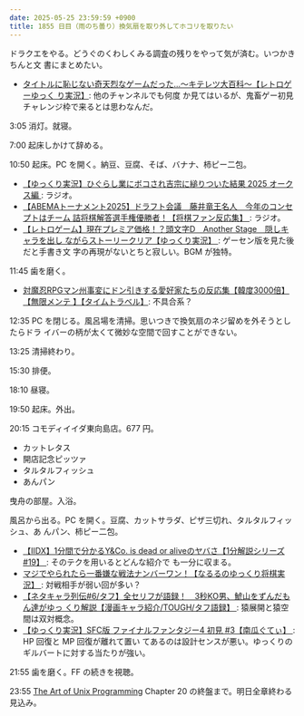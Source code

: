 ```yaml
---
date: 2025-05-25 23:59:59 +0900
title: 1855 日目（雨のち曇り）換気扇を取り外してホコリを取りたい
---
```


ドラクエをやる。どうぐのくわしくみる調査の残りをやって気が済む。いつかきちんと文
書にまとめたい。

* [タイトルに恥じない奇天烈なゲームだった...～キテレツ大百科～【レトロゲーゆっく
  り実況】](https://www.youtube.com/watch?v=QO5MuzfIosA): 他のチャンネルでも何度
  か見てはいるが、鬼畜ゲー初見チャレンジ枠で来るとは思わなんだ。

3:05 消灯。就寝。

7:00 起床しかけて辞める。

10:50 起床。PC を開く。納豆、豆腐、そば、バナナ、柿ピー二包。

* [【ゆっくり実況】ひぐらし業にボコされ吉宗に縋りついた結果 2025 オークス編
  ](https://www.youtube.com/watch?v=f1tyXZHnnO0): ラジオ。
* [【ABEMAトーナメント2025】ドラフト会議　藤井竜王名人　今年のコンセプトはチーム
  詰将棋解答選手権優勝者！【将棋ファン反応集】
  ](https://www.youtube.com/watch?v=KH7HBrYB02g): ラジオ。
* [【レトロゲーム】現在プレミア価格！？頭文字D　Another Stage　隠しキャラを出し
  ながらストーリークリア【ゆっくり実況】
  ](https://www.youtube.com/watch?v=NgyWrkzj1zA): ゲーセン版を見た後だと手書き文
  字の再現がないとちと寂しい。BGM が独特。

11:45 歯を磨く。

* [対魔忍RPGマン州事変にドン引きする愛好家たちの反応集【韓度3000倍】【無限メンテ
  】【タイムトラベル】](https://www.youtube.com/watch?v=w20lEooeink): 不具合系？

12:35 PC を閉じる。風呂場を清掃。思いつきで換気扇のネジ留めを外そうとしたらドラ
イバーの柄が太くて微妙な空間で回すことができない。

13:25 清掃終わり。

15:30 排便。

18:10 昼寝。

19:50 起床。外出。

20:15 コモディイイダ東向島店。677 円。

* カットレタス
* 開店記念ピッツァ
* タルタルフィッシュ
* あんパン

曳舟の部屋。入浴。

風呂から出る。PC を開く。豆腐、カットサラダ、ピザ三切れ、タルタルフィッシュ、あ
んパン、柿ピー二包。

* [【IIDX】1分間で分かるY&Co. is dead or aliveのヤバさ【1分解説シリーズ#19】
  ](https://www.youtube.com/watch?v=cbOUFGebJy0): そのテクを用いるとどんな紹介で
  も一分に収まる。
* [マジでやられたら一番嫌な戦法ナンバーワン！【なるるのゆっくり将棋実況】
  ](https://www.youtube.com/watch?v=Gnxj9tukQEs): 対戦相手が弱い回が多い？
* [【ネタキャラ列伝#6/タフ】全セリフが語録！　3秒KO男、鯱山をずんだもん達がゆっ
  くり解説【漫画キャラ紹介/TOUGH/タフ語録】
  ](https://www.youtube.com/watch?v=iKcE79FeFgw): 猿展開と猿空間は双対概念。
* [【ゆっくり実況】SFC版 ファイナルファンタジー4 初見 #3【南瓜ぐてぃ】
  ](https://www.youtube.com/watch?v=uW6HkCSFTV8): HP 回復と MP 回復が離れて置い
  てあるのは設計センスが悪い。ゆっくりのギルバートに対する当たりが強い。

21:55 歯を磨く。FF の続きを視聴。

23:55 [The Art of Unix Programming][TAOUP] Chapter 20 の終盤まで。明日全章終わる
見込み。

[TAOUP]: <http://www.catb.org/esr/writings/taoup/html>

